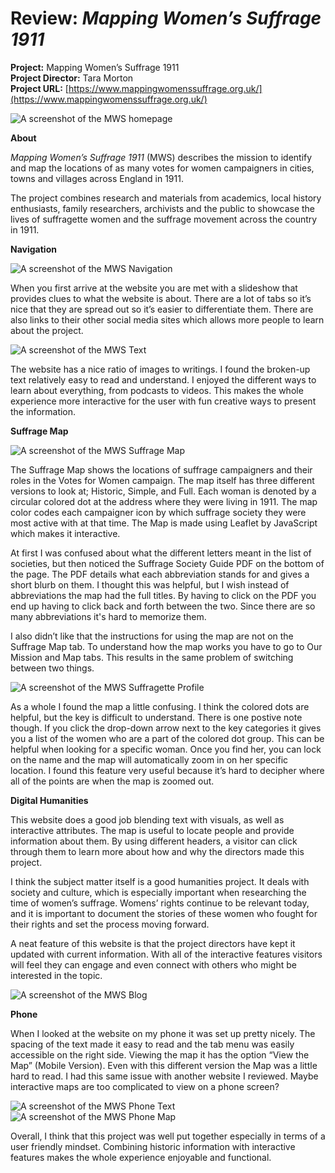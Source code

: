# Review: *Mapping Women’s Suffrage 1911*

**Project:** Mapping Women’s Suffrage 1911<br/>
**Project Director:** Tara Morton <br/>
**Project URL:** [https://www.mappingwomenssuffrage.org.uk/](https://www.mappingwomenssuffrage.org.uk/) <br />

![A screenshot of the MWS homepage](https://Emma-Farrar.github.io/Emma-Farrar/images/SuffrageHomepage.png)

**About**

*Mapping Women’s Suffrage 1911* (MWS) describes the mission to identify and map the locations of as many votes for women campaigners in cities, towns and villages across England in 1911. 

The project combines research and materials from academics, local history enthusiasts, family researchers, archivists and the public to showcase the lives of suffragette women and the suffrage movement across the country in 1911.

**Navigation**

![A screenshot of the MWS Navigation](https://Emma-Farrar.github.io/Emma-Farrar/images/Nav.png)

When you first arrive at the website you are met with a slideshow that provides clues to what the website is about. There are a lot of tabs so it’s nice that they are spread out so it’s easier to differentiate them. There are also links to their other social media sites which allows more people to learn about the project.

![A screenshot of the MWS Text](https://Emma-Farrar.github.io/Emma-Farrar/images/Text.png)

The website has a nice ratio of images to writings. I found the broken-up text relatively easy to read and understand. I enjoyed the different ways to learn about everything, from podcasts to videos. This makes the whole experience more interactive for the user with fun creative ways to present the information.

**Suffrage Map**

![A screenshot of the MWS Suffrage Map](https://Emma-Farrar.github.io/Emma-Farrar/images/SuffrageMap.png)

The Suffrage Map shows the locations of suffrage campaigners and their roles in the Votes for Women campaign. The map itself has three different versions to look at; Historic, Simple, and Full. Each woman is denoted by a circular colored dot at the address where they were living in 1911. The map color codes each campaigner icon by which suffrage society they were most active with at that time. The Map is made using Leaflet by JavaScript which makes it interactive.

At first I was confused about what the different letters meant in the list of societies, but then noticed the Suffrage Society Guide PDF on the bottom of the page. The PDF details what each abbreviation stands for and gives a short blurb on them. I thought this was helpful, but I wish instead of abbreviations the map had the full titles. By having to click on the PDF you end up having to click back and forth between the two. Since there are so many abbreviations it's hard to memorize them.  

I also didn’t like that the instructions for using the map are not on the Suffrage Map tab. To understand how the map works you have to go to Our Mission and Map tabs. This results in the same problem of switching between two things.

![A screenshot of the MWS Suffragette Profile](https://Emma-Farrar.github.io/Emma-Farrar/images/Zoom.png)

As a whole I found the map a little confusing. I think the colored dots are helpful, but the key is difficult to understand. There is one postive note though. If you click the drop-down arrow next to the key categories it gives you a list of the women who are a part of the colored dot group. This can be helpful when looking for a specific woman. Once you find her, you can lock on the name and the map will automatically zoom in on her specific location. I found this feature very useful because it’s hard to decipher where all of the points are when the map is zoomed out. 

**Digital Humanities**

This website does a good job blending text with visuals, as well as interactive attributes. The map is useful to locate people and provide information about them. By using different headers, a visitor can click through them to learn more about how and why the directors made this project.

I think the subject matter itself is a good humanities project. It deals with society and culture, which is especially important when researching the time of women’s suffrage. Womens’ rights continue to be relevant today, and it is important to document the stories of these women who fought for their rights and set the process moving forward. 

A neat feature of this website is that the project directors have kept it updated with current information. With all of the interactive features visitors will feel they can engage and even connect with others who might be interested in the topic.

![A screenshot of the MWS Blog](https://Emma-Farrar.github.io/Emma-Farrar/images/SBlog.jpg)

**Phone**

When I looked at the website on my phone it was set up pretty nicely. The spacing of the text made it easy to read and the tab menu was easily accessible on the right side. Viewing the map it has the option “View the Map” (Mobile Version). Even with this different version the Map was a little hard to read. I had this same issue with another website I reviewed. Maybe interactive maps are too complicated to view on a phone screen?

![A screenshot of the MWS Phone Text](https://Emma-Farrar.github.io/Emma-Farrar/images/PhoneText.jpg)
![A screenshot of the MWS Phone Map](https://Emma-Farrar.github.io/Emma-Farrar/images/PhoneSMap.jpg)

Overall, I think that this project was well put together especially in terms of a user friendly mindset. Combining historic information with interactive features makes the whole experience enjoyable and functional.
